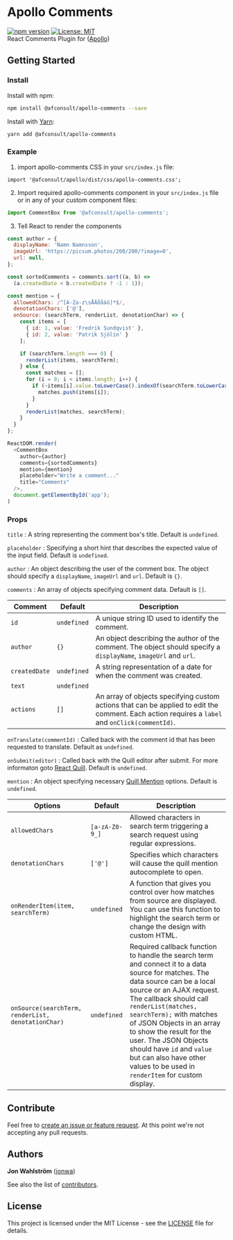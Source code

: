 # Apollo Comments
[![npm version](https://badge.fury.io/js/%40afconsult%2Fapollo-comments.svg)](https://badge.fury.io/js/%40afconsult%2Fapollo-comments)
[![License: MIT](https://img.shields.io/badge/License-MIT-yellow.svg)](https://opensource.org/licenses/MIT)
<br />
React Comments Plugin for ([Apollo](https://github.com/afconsult/apollo))

## Getting Started
### Install
Install with npm:
```bash
npm install @afconsult/apollo-comments --save
```
Install with [Yarn](https://yarnpkg.com/en/):
```bash
yarn add @afconsult/apollo-comments
```

### Example
1. import apollo-comments CSS in your ```src/index.js``` file:
```javscript
import '@afconsult/apollo/dist/css/apollo-comments.css';
```

2. Import required apollo-comments component in your ```src/index.js``` file or in any of your custom component files:
```javascript
import CommentBox from '@afconsult/apollo-comments';
```

3. Tell React to render the components
```javascript
const author = {
  displayName: 'Namn Namnsson',
  imageUrl: 'https://picsum.photos/200/200/?image=0',
  url: null,
};

const sortedComments = comments.sort((a, b) =>
  (a.createdDate < b.createdDate ? -1 : 1));

const mention = {
  allowedChars: /^[A-Za-z\sÅÄÖåäö]*$/,
  denotationChars: ['@'],
  onSource: (searchTerm, renderList, denotationChar) => {
    const items = [
      { id: 1, value: 'Fredrik Sundqvist' },
      { id: 2, value: 'Patrik Sjölin' }
    ];

    if (searchTerm.length === 0) {
      renderList(items, searchTerm);
    } else {
      const matches = [];
      for (i = 0; i < items.length; i++) {
        if (~items[i].value.toLowerCase().indexOf(searchTerm.toLowerCase())) {
          matches.push(items[i]);
        }
      }
      renderList(matches, searchTerm);
    }
  }
};

ReactDOM.render(
  <CommentBox
    author={author}
    comments={sortedComments}
    mention={mention}
    placeholder="Write a comment..."
    title="Comments"
  />,
  document.getElementById('app');
)
```

### Props
`title`
: A string representing the comment box's title. Default is `undefined`.

`placeholder`
: Specifying a short hint that describes the expected value of the input field. Default is `undefined`.

`author`
: An object describing the user of the comment box. The object should specify a `displayName`, `imageUrl` and `url`. Default is `{}`.

`comments`
: An array of objects specifying comment data. Default is `[]`.

| Comment    | Default        | Description  |
| ---------- | -------------- | ------------ |
| `id` | `undefined` | A unique string ID used to identify the comment. |
| `author` | `{}` | An object describing the author of the comment. The object should specify a `displayName`, `imageUrl` and `url`. |
| `createdDate` | `undefined` | A string representation of a date for when the comment was created. |
| `text` | `undefined` | |
| `actions` | `[]` | An array of objects specifying custom actions that can be applied to edit the comment. Each action requires a `label` and `onClick(commentId)`. |

`onTranslate(commentId)`
: Called back with the comment id that has been requested to translate. Default as `undefined`.

`onSubmit(editor)`
: Called back with the Quill editor after submit. For more informaton goto [React Quill](https://github.com/zenoamaro/react-quill/blob/master/README.md). Default is `undefined`.

`mention`
: An object specifying necessary [Quill Mention](https://github.com/afconsult/quill-mention) options. Default is `undefined`.

| Options    | Default        | Description |
| ---------- | -------------- | ------------ |
| `allowedChars` | `[a-zA-Z0-9_]` | Allowed characters in search term triggering a search request using regular expressions. |
| `denotationChars` | `['@']` | Specifies which characters will cause the quill mention autocomplete to open. |
| `onRenderItem(item, searchTerm)` | `undefined` | A function that gives you control over how matches from source are displayed. You can use this function to highlight the search term or change the design with custom HTML. |
| `onSource(searchTerm, renderList, denotationChar)` | `undefined` |  Required callback function to handle the search term and connect it to a data source for matches. The data source can be a local source or an AJAX request. The callback should call `renderList(matches, searchTerm);` with matches of JSON Objects in an array to show the result for the user. The JSON Objects should have `id` and `value` but can also have other values to be used in `renderItem` for custom display. |

## Contribute
Feel free to [create an issue or feature request](https://github.com/afconsult/apollo-comments/issues/new).
At this point we're not accepting any pull requests.

## Authors
**Jon Wahlström** ([jonwa](https://github.com/jonwa))

See also the list of [contributors](https://github.com/afconsult/apollo-comments/contributors).

## License
This project is licensed under the MIT License - see the [LICENSE](LICENSE) file for details.
